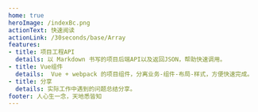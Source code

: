 ```yaml
---
home: true
heroImage: /indexBc.png
actionText: 快速阅读
actionLink: /30seconds/base/Array
features:
- title: 项目工程API
  details: 以 Markdown 书写的项目后端API以及返回JSON，帮助快速调用。
- title: Vue组件
  details:  Vue + webpack 的项目组件，分离业务-组件-布局-样式，方便快速完成。
- title: 分享
  details: 实际工作中遇到的问题总结分享。
footer: 人心生一念，天地悉皆知
---
```



